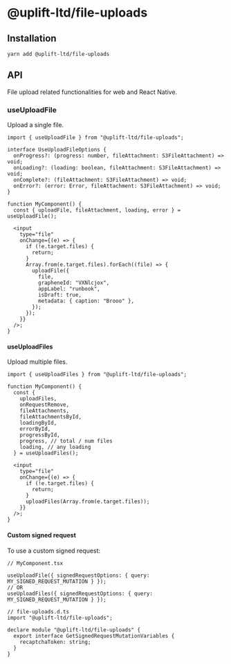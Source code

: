 # @uplift-ltd/file-uploads

## Installation

    yarn add @uplift-ltd/file-uploads

## API

File upload related functionalities for web and React Native.

### useUploadFile

Upload a single file.

```tsx
import { useUploadFile } from "@uplift-ltd/file-uploads";

interface UseUploadFileOptions {
  onProgress?: (progress: number, fileAttachment: S3FileAttachment) => void;
  onLoading?: (loading: boolean, fileAttachment: S3FileAttachment) => void;
  onComplete?: (fileAttachment: S3FileAttachment) => void;
  onError?: (error: Error, fileAttachment: S3FileAttachment) => void;
}

function MyComponent() {
  const { uploadFile, fileAttachment, loading, error } = useUploadFile();

  <input
    type="file"
    onChange={(e) => {
      if (!e.target.files) {
        return;
      }
      Array.from(e.target.files).forEach((file) => {
        uploadFile({
          file,
          grapheneId: "VXNlcjox",
          appLabel: "runbook",
          isDraft: true,
          metadata: { caption: "Brooo" },
        });
      });
    }}
  />;
}
```

#### useUploadFiles

Upload multiple files.

```tsx
import { useUploadFiles } from "@uplift-ltd/file-uploads";

function MyComponent() {
  const {
    uploadFiles,
    onRequestRemove,
    fileAttachments,
    fileAttachmentsById,
    loadingById,
    errorById,
    progressById,
    progress, // total / num files
    loading, // any loading
  } = useUploadFiles();

  <input
    type="file"
    onChange={(e) => {
      if (!e.target.files) {
        return;
      }
      uploadFiles(Array.from(e.target.files));
    }}
  />;
}
```

#### Custom signed request

To use a custom signed request:

```tsx
// MyComponent.tsx

useUploadFile({ signedRequestOptions: { query: MY_SIGNED_REQUEST_MUTATION } });
// OR
useUploadFiles({ signedRequestOptions: { query: MY_SIGNED_REQUEST_MUTATION } });

// file-uploads.d.ts
import "@uplift-ltd/file-uploads";

declare module "@uplift-ltd/file-uploads" {
  export interface GetSignedRequestMutationVariables {
    recaptchaToken: string;
  }
}
```
